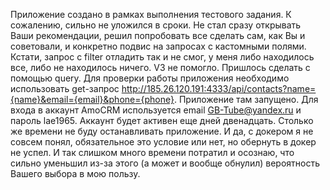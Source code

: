 Приложение создано в рамках выполнения тестового задания.
К сожалению, сильно не уложился в сроки. Не стал сразу открывать Ваши рекомендации, решил попробовать все сделать сам, как Вы и советовали, и конкретно подвис на запросах с кастомными полями. Кстати, запрос с filter отладить так и не смог, у меня либо находилось все, либо не находилось ничего. V3 не помогло. Пришлось сделать с помощью query.
Для проверки работы приложения необходимо использовать get-запрос http://185.26.120.191:4333/api/contacts?name={name}&email={email}&phone={phone}. Приложение там запущено. Для входа в аккаунт AmoCRM используется email GB-Tube@yandex.ru и пароль lae1965. Аккаунт будет активен еще дней двенадцать. Столько же времени не буду останавливать приложение.
И да, с докером я не совсем понял, обязательное это условие или нет, но обернуть в докер не успел. И так слишком много времени потратил и осознаю, что сильно уменьшил из-за этого (а может и вообще обнулил) вероятность Вашего выбора в мою пользу.
